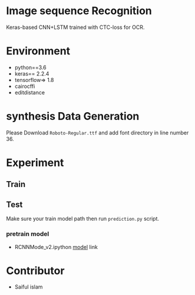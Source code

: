 # Image sequence Recognition

Keras-based CNN+LSTM trained with CTC-loss for OCR.

# Environment
- python==3.6
- keras== 2.2.4 
- tensorflow=> 1.8 
- cairocffi
- editdistance
# synthesis Data Generation
Please Download ```Roboto-Regular.ttf``` and add font directory in line number 36.
# Experiment 
## Train 
## Test
Make sure your train model path then run ```prediction.py``` script.
### pretrain model
- RCNNMode_v2.ipython [model](https://drive.google.com/open?id=13utyxPpVqa5QCkJQjoj4r264QSoh_7Xd) link

# Contributor
- Saiful islam
